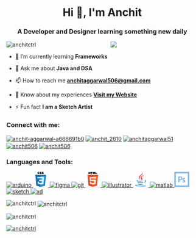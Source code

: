 <h1 align="center">Hi 👋, I'm Anchit</h1>
<h3 align="center">A Developer and Designer learning something new daily</h3>

<img align='right' src="https://media.giphy.com/media/gjrYDwbjnK8x36xZIO/giphy.gif" width="230">

<p align="left"> <img src="https://komarev.com/ghpvc/?username=anchitctrl&label=Profile%20views&color=0e75b6&style=flat" alt="anchitctrl" /> </p>

- 🌱 I’m currently learning **Frameworks**

- 💬 Ask me about **Java and DSA**

- 📫 How to reach me **anchitaggarwal506@gmail.com**

- 📄 Know about my experiences <a href="https://anchitportfolio.surge.sh/" target="blank"> **Visit my Website** </a>

- ⚡ Fun fact **I am a Sketch Artist**



<h3 align="left">Connect with me:</h3>
<p align="left">
<a href="https://linkedin.com/in/anchit-aggarwal-a666691b0" target="blank"><img align="center" src="https://raw.githubusercontent.com/rahuldkjain/github-profile-readme-generator/master/src/images/icons/Social/linked-in-alt.svg" alt="anchit-aggarwal-a666691b0" height="30" width="40" /></a>
<a href="https://instagram.com/anchit_2610" target="blank"><img align="center" src="https://raw.githubusercontent.com/rahuldkjain/github-profile-readme-generator/master/src/images/icons/Social/instagram.svg" alt="anchit_2610" height="30" width="40" /></a>
<a href="https://www.hackerrank.com/anchitaggarwal51" target="blank"><img align="center" src="https://raw.githubusercontent.com/rahuldkjain/github-profile-readme-generator/master/src/images/icons/Social/hackerrank.svg" alt="anchitaggarwal51" height="30" width="40" /></a>
<a href="https://www.leetcode.com/anchit506" target="blank"><img align="center" src="https://raw.githubusercontent.com/rahuldkjain/github-profile-readme-generator/master/src/images/icons/Social/leet-code.svg" alt="anchit506" height="30" width="40" /></a>
<a href="https://auth.geeksforgeeks.org/user/anchit506" target="blank"><img align="center" src="https://raw.githubusercontent.com/rahuldkjain/github-profile-readme-generator/master/src/images/icons/Social/geeks-for-geeks.svg" alt="anchit506" height="30" width="40" /></a>
</p>

<h3 align="left">Languages and Tools:</h3>

<p align="left"> <a href="https://www.arduino.cc/" target="_blank"> <img src="https://cdn.worldvectorlogo.com/logos/arduino-1.svg" alt="arduino" width="40" height="40"/> </a> <a href="https://www.w3schools.com/css/" target="_blank"> <img src="https://raw.githubusercontent.com/devicons/devicon/master/icons/css3/css3-original-wordmark.svg" alt="css3" width="40" height="40"/> </a> <a href="https://www.figma.com/" target="_blank"> <img src="https://www.vectorlogo.zone/logos/figma/figma-icon.svg" alt="figma" width="40" height="40"/> </a> <a href="https://git-scm.com/" target="_blank"> <img src="https://www.vectorlogo.zone/logos/git-scm/git-scm-icon.svg" alt="git" width="40" height="40"/> </a> <a href="https://www.w3.org/html/" target="_blank"> <img src="https://raw.githubusercontent.com/devicons/devicon/master/icons/html5/html5-original-wordmark.svg" alt="html5" width="40" height="40"/> </a> <a href="https://www.adobe.com/in/products/illustrator.html" target="_blank"> <img src="https://www.vectorlogo.zone/logos/adobe_illustrator/adobe_illustrator-icon.svg" alt="illustrator" width="40" height="40"/> </a> <a href="https://www.java.com" target="_blank"> <img src="https://raw.githubusercontent.com/devicons/devicon/master/icons/java/java-original.svg" alt="java" width="40" height="40"/> </a> <a href="https://www.mathworks.com/" target="_blank"> <img src="https://upload.wikimedia.org/wikipedia/commons/2/21/Matlab_Logo.png" alt="matlab" width="40" height="40"/> </a> <a href="https://www.photoshop.com/en" target="_blank"> <img src="https://raw.githubusercontent.com/devicons/devicon/master/icons/photoshop/photoshop-line.svg" alt="photoshop" width="40" height="40"/> </a> <a href="https://www.sketch.com/" target="_blank"> <img src="https://www.vectorlogo.zone/logos/sketchapp/sketchapp-icon.svg" alt="sketch" width="40" height="40"/> </a> <a href="https://www.adobe.com/products/xd.html" target="_blank"> <img src="https://cdn.worldvectorlogo.com/logos/adobe-xd.svg" alt="xd" width="40" height="40"/> </a> </p>

<p><img align="left" src="https://github-readme-stats.vercel.app/api/top-langs?username=anchitctrl&show_icons=true&locale=en&layout=compact" alt="anchitctrl" /></p>

<p>&nbsp;<img align="center" src="https://github-readme-stats.vercel.app/api?username=anchitctrl&show_icons=true&locale=en" alt="anchitctrl" /></p>

<p><img align="center" src="https://github-readme-streak-stats.herokuapp.com/?user=anchitctrl&" alt="anchitctrl" /></p>

<p align="left"> <a href="https://github.com/ryo-ma/github-profile-trophy"><img src="https://github-profile-trophy.vercel.app/?username=anchitctrl" alt="anchitctrl" /></a> </p>
